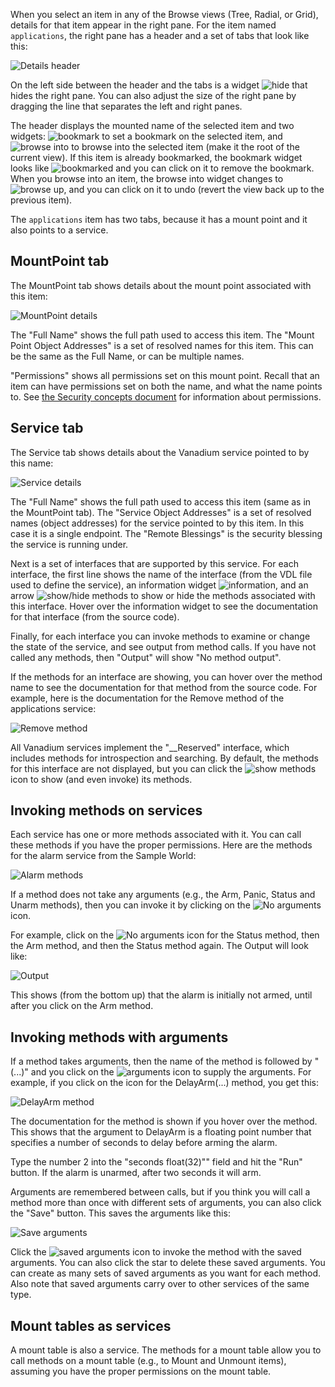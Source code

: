 When you select an item in any of the Browse views (Tree, Radial, or Grid),
details for that item appear in the right pane.
For the item named `applications`, the right pane has a header and
a set of tabs that look like this:

![Details header](helpimg/detailsheader.png)

On the left side between the header and the tabs is a widget
![hide](helpimg/hide.png) that hides the right pane.
You can also adjust the size of the right pane by dragging the
line that separates the left and right panes.

The header displays the mounted name of the selected item and two widgets:
![bookmark](helpimg/bookmark.png) to set a bookmark on the selected item, and
![browse into](helpimg/browseinto.png) to browse into the selected item
(make it the root of the current view).
If this item is already bookmarked, the bookmark widget looks like
![bookmarked](helpimg/bookmarked.png) and you can click on it to remove the bookmark.
When you browse into an item, the browse into widget changes to
![browse up](helpimg/revert.png), and you can click on it to undo
(revert the view back up to the previous item).

The `applications` item has two tabs, because it has a mount point and
it also points to a service.

MountPoint tab
--------------

The MountPoint tab shows details about the mount point associated
with this item:

![MountPoint details](helpimg/mountpoint.png)

The "Full Name" shows the full path used to access this item.
The "Mount Point Object Addresses" is a set of resolved names
for this item. This can be the same as the Full Name,
or can be multiple names.

"Permissions" shows all permissions set on this mount point.
Recall that an item can have permissions set on both the name,
and what the name points to.
See [the Security concepts document](https://github.com/vanadium/docs/blob/master/concepts/security.md)
for information about permissions.

Service tab
-----------

The Service tab shows details about the Vanadium service pointed to by this name:

![Service details](helpimg/service.png)

The "Full Name" shows the full path used to access this item
(same as in the MountPoint tab).
The "Service Object Addresses" is a set of resolved names
(object addresses) for the service pointed to by this item.
In this case it is a single endpoint.
The "Remote Blessings" is the security blessing the service
is running under.

Next is a set of interfaces that are supported by this service.
For each interface, the first line shows the name of the interface
(from the VDL file used to define the service),
an information widget
![information](helpimg/info.png),
and an arrow
![show/hide methods](helpimg/right.png)
to show or hide the methods associated with this interface.
Hover over the information widget to see the documentation for that
interface (from the source code).

Finally, for each interface you can invoke methods
to examine or change the state of the service,
and see output from method calls. If you have not called any methods,
then "Output" will show "No method output".

If the methods for an interface are showing, you can hover over the
method name to see the documentation for that method from the source code.
For example, here is the documentation for the Remove method of the
applications service:

![Remove method](helpimg/RemoveMethod.png)

All Vanadium services implement the "__Reserved" interface, which includes
methods for introspection and searching.
By default, the methods for this interface are not displayed,
but you can click the
![show methods](helpimg/right.png) icon to show (and even invoke) its methods.

Invoking methods on services
----------------------------

Each service has one or more methods associated with it.
You can call these methods if you have the proper permissions.
Here are the methods for the alarm service from the Sample World:

![Alarm methods](helpimg/alarm.png)

If a method does not take any arguments
(e.g., the Arm, Panic, Status and Unarm methods),
then you can invoke it by clicking on the
![No arguments](helpimg/noargs.png) icon.

For example, click on the
![No arguments](helpimg/noargs.png) icon for the
Status method, then the Arm method, and then the Status method again.
The Output will look like:

![Output](helpimg/output1.png)

This shows (from the bottom up) that the alarm is initially not armed,
until after you click on the Arm method.

Invoking methods with arguments
-------------------------------

If a method takes arguments, then the name of the method
is followed by "(...)" and you click on the
![arguments](helpimg/right.png) icon to supply the arguments.
For example, if you click on the icon for the DelayArm(...) method,
you get this:

![DelayArm method](helpimg/delayarm.png)

The documentation for the method is shown if you hover over the method.
This shows that the argument to DelayArm is a floating point number
that specifies a number of seconds to delay before arming the alarm.

Type the number 2 into the "seconds float(32)"" field and hit the "Run" button.
If the alarm is unarmed, after two seconds it will arm.

Arguments are remembered between calls, but
if you think you will call a method more than once with different sets of arguments,
you can also click the "Save" button. This saves the arguments like this:

![Save arguments](helpimg/savedarg.png)

Click the
![saved arguments](helpimg/noargs.png) icon to invoke the method with the
saved arguments. You can also click the star to delete these saved arguments.
You can create as many sets of saved arguments as you want for each method.
Also note that saved arguments carry over to other services of the
same type.

Mount tables as services
------------------------

A mount table is also a service. The methods for a mount table allow you
to call methods on a mount table (e.g., to Mount and Unmount items),
assuming you have the proper permissions on the mount table.
<p>&nbsp;</p>
